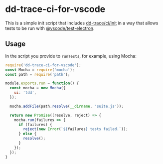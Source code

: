 # dd-trace-ci-for-vscode

This is a simple init script that includes [dd-trace/ci/init](https://github.com/DataDog/dd-trace-js) in a way that allows tests to be run with [@vscode/test-electron](https://github.com/Microsoft/vscode-test).

## Usage

In the script you provide to `runTests`, for example, using Mocha:

```js
require('dd-trace-ci-for-vscode');
const Mocha = require('mocha');
const path = require('path');

module.exports.run = function() {
  const mocha = new Mocha({
    ui: 'tdd',
  });

  mocha.addFile(path.resolve(__dirname, 'suite.js'));

  return new Promise((resolve, reject) => {
    mocha.run(failures => {
      if (failures) {
        reject(new Error(`${failures} tests failed.`));
      } else {
        resolve();
      }
    });
  });
}
```
